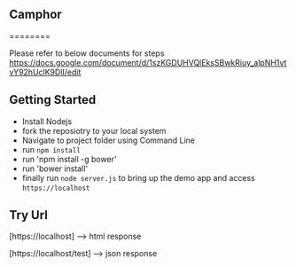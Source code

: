 ## Camphor
========

Please refer to below documents for steps
https://docs.google.com/document/d/1szKGDUHVQlEksSBwkRiuy_alpNH1vtvY92hUclK9DlI/edit

Getting Started
--
- Install Nodejs
- fork the reposiotry to your local system
- Navigate to project folder using Command Line
- run `npm install`
- run 'npm install -g bower'
- run 'bower install'
- finally run `node server.js` to bring up the  demo app and access `https://localhost`


Try Url
--
[https://localhost]  --> html response

[https://localhost/test] --> json response


